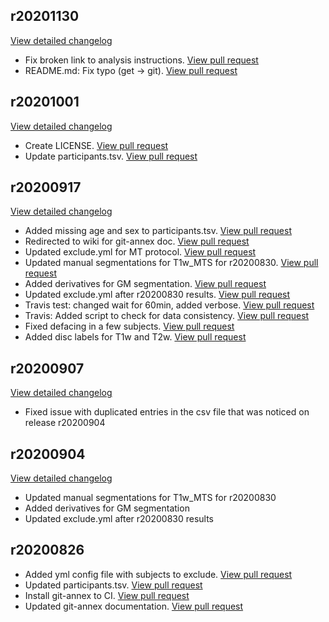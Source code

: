 ## r20201130
[View detailed changelog](https://github.com/spine-generic/data-multi-subject/compare/r20201001...r20201130)
 - Fix broken link to analysis instructions.  [View pull request](https://github.com/spine-generic/data-multi-subject/pull/61)
 - README.md: Fix typo (get -> git).  [View pull request](https://github.com/spine-generic/data-multi-subject/pull/60)


## r20201001
[View detailed changelog](https://github.com/spine-generic/data-multi-subject/compare/r20200917...r20201001)
 - Create LICENSE.  [View pull request](https://github.com/spine-generic/data-multi-subject/pull/55)
 - Update participants.tsv.  [View pull request](https://github.com/spine-generic/data-multi-subject/pull/53)


## r20200917
[View detailed changelog](https://github.com/spine-generic/data-multi-subject/compare/r20200907...r20200917)

 - Added missing age and sex to participants.tsv.  [View pull request](https://github.com/spine-generic/data-multi-subject/pull/50)
 - Redirected to wiki for git-annex doc.  [View pull request](https://github.com/spine-generic/data-multi-subject/pull/48)
 - Updated exclude.yml for MT protocol.  [View pull request](https://github.com/spine-generic/data-multi-subject/pull/45)
 - Updated manual segmentations for T1w_MTS for r20200830.  [View pull request](https://github.com/spine-generic/data-multi-subject/pull/43)
 - Added derivatives for GM segmentation.  [View pull request](https://github.com/spine-generic/data-multi-subject/pull/40)
 - Updated exclude.yml after r20200830 results.  [View pull request](https://github.com/spine-generic/data-multi-subject/pull/38)
 - Travis test: changed wait for 60min, added verbose.  [View pull request](https://github.com/spine-generic/data-multi-subject/pull/22)
 - Travis: Added script to check for data consistency.  [View pull request](https://github.com/spine-generic/data-multi-subject/pull/20)
 - Fixed defacing in a few subjects.  [View pull request](https://github.com/spine-generic/data-multi-subject/pull/19)
 - Added disc labels for T1w and T2w.  [View pull request](https://github.com/spine-generic/data-multi-subject/pull/15)


## r20200907
[View detailed changelog](https://github.com/spine-generic/data-multi-subject/compare/r20200904...r20200907)

 - Fixed issue with duplicated entries in the csv file that was noticed on release r20200904


## r20200904
[View detailed changelog](https://github.com/spine-generic/data-multi-subject/compare/r20200826...r20200904)

 - Updated manual segmentations for T1w_MTS for r20200830
 - Added derivatives for GM segmentation
 - Updated exclude.yml after r20200830 results


## r20200826

 - Added yml config file with subjects to exclude.  [View pull request](https://github.com/spine-generic/data-multi-subject/pull/11)
 - Updated participants.tsv.  [View pull request](https://github.com/spine-generic/data-multi-subject/pull/9)
 - Install git-annex to CI.  [View pull request](https://github.com/spine-generic/data-multi-subject/pull/6)
 - Updated git-annex documentation.  [View pull request](https://github.com/spine-generic/data-multi-subject/pull/4)
